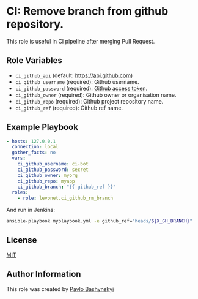 # CI: Remove branch from github repository.

This role is useful in CI pipeline after merging Pull Request.

## Role Variables

- `ci_github_api` (default: https://api.github.com)
- `ci_github_username` (required): Github username.
- `ci_github_password` (required): [Github access token](https://help.github.com/articles/creating-a-personal-access-token-for-the-command-line/).
- `ci_github_owner` (required): Github owner or organisation name.
- `ci_github_repo` (required): Github project repository name.
- `ci_github_ref` (required): Github ref name.

## Example Playbook

```yaml
- hosts: 127.0.0.1
  connection: local
  gather_facts: no
  vars:
    ci_github_username: ci-bot
    ci_github_password: secret
    ci_github_owner: myorg
    ci_github_repo: myapp
    ci_github_branch: "{{ github_ref }}"
  roles:
    - role: levonet.ci_github_rm_branch
```

And run in Jenkins:

```bash
ansible-playbook myplaybook.yml -e github_ref="heads/${X_GH_BRANCH}"
```

## License

[MIT](https://opensource.org/licenses/MIT)

## Author Information

This role was created by [Pavlo Bashynskyi](https://github.com/levonet)
